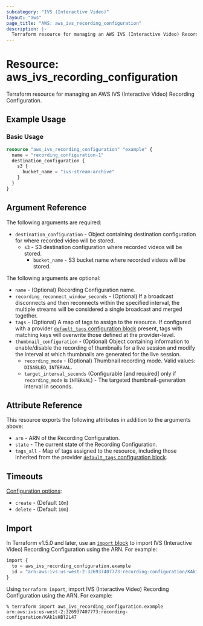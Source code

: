 ```yaml
---
subcategory: "IVS (Interactive Video)"
layout: "aws"
page_title: "AWS: aws_ivs_recording_configuration"
description: |-
  Terraform resource for managing an AWS IVS (Interactive Video) Recording Configuration.
---
```


# Resource: aws_ivs_recording_configuration

Terraform resource for managing an AWS IVS (Interactive Video) Recording Configuration.

## Example Usage

### Basic Usage

```terraform
resource "aws_ivs_recording_configuration" "example" {
  name = "recording_configuration-1"
  destination_configuration {
    s3 {
      bucket_name = "ivs-stream-archive"
    }
  }
}
```

## Argument Reference

The following arguments are required:

* `destination_configuration` - Object containing destination configuration for where recorded video will be stored.
    * `s3` - S3 destination configuration where recorded videos will be stored.
        * `bucket_name` - S3 bucket name where recorded videos will be stored.

The following arguments are optional:

* `name` - (Optional) Recording Configuration name.
* `recording_reconnect_window_seconds` - (Optional) If a broadcast disconnects and then reconnects within the specified interval, the multiple streams will be considered a single broadcast and merged together.
* `tags` - (Optional) A map of tags to assign to the resource. If configured with a provider [`default_tags` configuration block](https://registry.terraform.io/providers/hashicorp/aws/latest/docs#default_tags-configuration-block) present, tags with matching keys will overwrite those defined at the provider-level.
* `thumbnail_configuration` - (Optional) Object containing information to enable/disable the recording of thumbnails for a live session and modify the interval at which thumbnails are generated for the live session.
    * `recording_mode` - (Optional) Thumbnail recording mode. Valid values: `DISABLED`, `INTERVAL`.
    * `target_interval_seconds` (Configurable [and required] only if `recording_mode` is `INTERVAL`) - The targeted thumbnail-generation interval in seconds.

## Attribute Reference

This resource exports the following attributes in addition to the arguments above:

* `arn` - ARN of the Recording Configuration.
* `state` -  The current state of the Recording Configuration.
* `tags_all` - Map of tags assigned to the resource, including those inherited from the provider [`default_tags` configuration block](https://registry.terraform.io/providers/hashicorp/aws/latest/docs#default_tags-configuration-block).

## Timeouts

[Configuration options](https://www.terraform.io/docs/configuration/blocks/resources/syntax.html#operation-timeouts):

* `create` - (Default `10m`)
* `delete` - (Default `10m`)

## Import

In Terraform v1.5.0 and later, use an [`import` block](https://developer.hashicorp.com/terraform/language/import) to import IVS (Interactive Video) Recording Configuration using the ARN. For example:

```terraform
import {
  to = aws_ivs_recording_configuration.example
  id = "arn:aws:ivs:us-west-2:326937407773:recording-configuration/KAk1sHBl2L47"
}
```

Using `terraform import`, import IVS (Interactive Video) Recording Configuration using the ARN. For example:

```console
% terraform import aws_ivs_recording_configuration.example arn:aws:ivs:us-west-2:326937407773:recording-configuration/KAk1sHBl2L47
```

